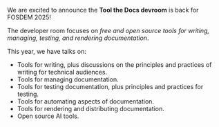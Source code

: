 <p>We are excited to announce the <b>Tool the Docs devroom</b> is back for FOSDEM 2025!</p>
<p>The developer room focuses on <em>free and open source tools for writing, managing, testing, and rendering documentation</em>.</p>
<p>This year, we have talks on:</p>
<ul>
  <li>Tools for writing, plus discussions on the principles and practices of writing for technical audiences.</li>
  <li>Tools for managing documentation.</li>
  <li>Tools for testing documentation, plus principles and practices for testing.</li>
  <li>Tools for automating aspects of documentation.</li>
  <li>Tools for rendering and distributing documentation.</li>
  <li>Open source AI tools.</li>
</ul>
